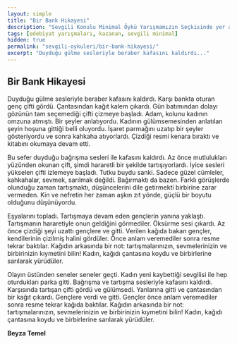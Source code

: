```yaml
---
layout: simple
title: "Bir Bank Hikayesi"
description: "Sevgili Konulu Minimal Öykü Yarışmamızın Seçkisinde yer almaya hak kazanan 10 öyküden birisi Bir Bank Hikayesi..."
tags: [edebiyat yarışmaları, kazanan, sevgili minimal]
hidden: true
permalink: "sevgili-oykuleri/bir-bank-hikayesi/"
excerpt: "Duyduğu gülme sesleriyle beraber kafasını kaldırdı..."
---
```


## Bir Bank Hikayesi
Duyduğu gülme sesleriyle beraber kafasını kaldırdı. Karşı bankta oturan genç çifti gördü. Çantasından kağıt kalem çıkardı. Gün batımından dolayı gözünün tam seçemediği çifti çizmeye başladı. Adam, kolunu kadının omzuna atmıştı. Bir şeyler anlatıyordu. Kadının gülümsemesinden anlatılan şeyin hoşuna gittiği belli oluyordu. İşaret parmağını uzatıp bir şeyler gösteriyordu ve sonra kahkaha atıyorlardı. Çizdiği resmi kenara bıraktı ve kitabını okumaya devam etti.  

Bu sefer duyduğu bağrışma sesleri ile kafasını kaldırdı. Az önce mutlulukları yüzünden okunan çift, şimdi hararetli bir şekilde tartışıyorlardı. İyice sesleri yükselen çifti izlemeye başladı. Tutku buydu sanki. Sadece güzel cümleler, kahkahalar, sevmek, sarılmak değildi. Bağırmaktı da bazen. Farklı görüşlerde olunduğu zaman tartışmaktı, düşüncelerini dile getirmekti birbirine zarar vermeden. Kin ve nefretin her zaman aşkın zıt yönde, güçlü bir boyutu olduğunu düşünüyordu.  

Eşyalarını topladı. Tartışmaya devam eden gençlerin yanına yaklaştı. Tartışmanın hararetiyle onun geldiğini görmediler. Öksürme sesi çıkardı. Az önce çizdiği şeyi uzattı gençlere ve gitti. Verilen kağıda bakan gençler, kendilerinin çizilmiş halini gördüler. Önce anlam veremediler sonra resme tekrar baktılar. Kağıdın arkasında bir not: tartışmalarınızın, sevmelerinizin ve birbirinizin kıymetini bilin! Kadın, kağıdı çantasına koydu ve birbirlerine sarılarak yürüdüler.  

Olayın üstünden seneler seneler geçti. Kadın yeni kaybettiği sevgilisi ile hep oturdukları parka gitti. Bağrışma ve tartışma sesleriyle kafasını kaldırdı. Karşısında tartışan çifti gördü ve gülümsedi. Yanlarına gitti ve çantasından bir kağıt çıkardı. Gençlere verdi ve gitti. Gençler önce anlam veremediler sonra resme tekrar kağıda baktılar. Kağıdın arkasında bir not: tartışmalarınızın, sevmelerinizin ve birbirinizin kıymetini bilin! Kadın, kağıdı çantasına koydu ve birbirlerine sarılarak yürüdüler.  

**Beyza Temel**
